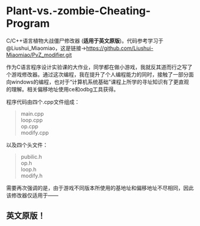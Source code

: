 # Plant-vs.-zombie-Cheating-Program


C/C++语言植物大战僵尸修改器 (**适用于英文原版**)。代码参考学习于@Liushui_Miaomiao，这是链接->https://github.com/Liushui-Miaomiao/PvZ_modifier.git

作为C语言程序设计实验课的大作业，同学都在做小游戏，我就反其道而行之写了个游戏修改器。通过这次编程，我在提升了个人编程能力的同时，接触了一部分面向windows的编程，也对于“计算机系统基础”课程上所学的寻址知识有了更直观的理解。相关偏移地址使用ce和odbg工具获得。

程序代码由四个.cpp文件组成：
>main.cpp  
>loop.cpp  
>op.cpp  
>modify.cpp

以及四个头文件：
>pubilic.h  
>op.h  
>loop.h  
>modify.h

需要再次强调的是，由于游戏不同版本所使用的基地址和偏移地址不尽相同，因此该修改器仅适用于——

## 英文原版！
